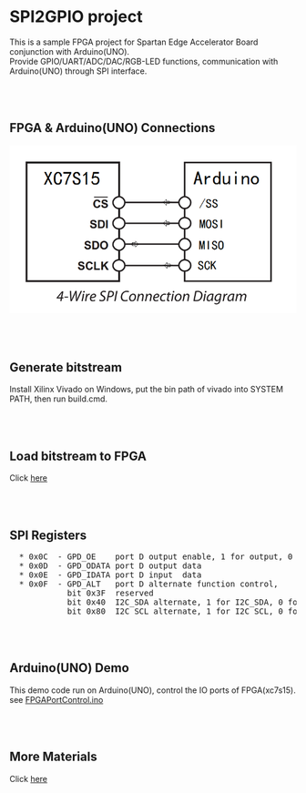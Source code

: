 SPI2GPIO project
==================

  This is a sample FPGA project for Spartan Edge Accelerator Board conjunction with Arduino(UNO).  
  Provide GPIO/UART/ADC/DAC/RGB-LED functions, communication with Arduino(UNO) through SPI interface.

<br><br>
FPGA & Arduino(UNO) Connections
-------------------------------
![](doc/4-wire-spi-connection.png)

<br><br>
Generate bitstream
------------------
  Install Xilinx Vivado on Windows,
  put the bin path of vivado into SYSTEM PATH,
  then run build.cmd.


<br><br>
Load bitstream to FPGA
----------------------
  Click [here](https://github.com/sea-s7/spartan-edge-esp32-boot)

<br><br>
SPI Registers
-------------
<pre>
  * 0x0C  - GPD_OE    port D output enable, 1 for output, 0 for input
  * 0x0D  - GPD_ODATA port D output data
  * 0x0E  - GPD_IDATA port D input  data
  * 0x0F  - GPD_ALT   port D alternate function control,
            bit 0x3F  reserved
            bit 0x40  I2C_SDA alternate, 1 for I2C_SDA, 0 for GPORT_D[6]
            bit 0x80  I2C_SCL alternate, 1 for I2C_SCL, 0 for GPORT_D[7]
</pre>

<br><br>
Arduino(UNO) Demo
-----------------
This demo code run on Arduino(UNO), control the IO ports of FPGA(xc7s15).  
see [FPGAPortControl.ino](FPGAPortControl/FPGAPortControl.ino)

<br><br>
More Materials
--------------
  Click [here](detailed.md)
